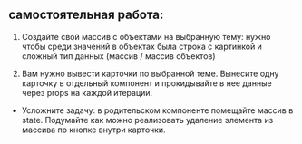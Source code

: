 ## самостоятельная работа:

1. Создайте свой массив с объектами на выбранную тему: нужно чтобы среди значений в объектах была строка с картинкой и сложный тип данных (массив / массив объектов)

2. Вам нужно вывести карточки по выбранной теме. Вынесите одну карточку в отдельный компонент и прокидывайте в нее данные через props на каждой итерации.

* Усложните задачу: в родительском компоненте помещайте массив в state. Подумайте как можно реализовать удаление элемента из массива по кнопке внутри карточки.

